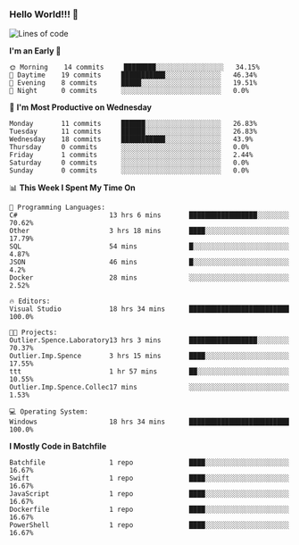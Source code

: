 ### Hello World!!! 👋

<!--
**kekotek/kekotek** is a ✨ _special_ ✨ repository because its `README.md` (this file) appears on your GitHub profile.

Here are some ideas to get you started:

- 🔭 I’m currently working on ...
- 🌱 I’m currently learning ...
- 👯 I’m looking to collaborate on ...
- 🤔 I’m looking for help with ...
- 💬 Ask me about ...
- 📫 How to reach me: ...
- 😄 Pronouns: ...
- ⚡ Fun fact: ...
-->

<!--START_SECTION:waka-->
![Lines of code](https://img.shields.io/badge/From%20Hello%20World%20I%27ve%20Written-18753%20lines%20of%20code-blue)

**I'm an Early 🐤** 

```text
🌞 Morning    14 commits     ████████░░░░░░░░░░░░░░░░░   34.15% 
🌆 Daytime    19 commits     ███████████░░░░░░░░░░░░░░   46.34% 
🌃 Evening    8 commits      █████░░░░░░░░░░░░░░░░░░░░   19.51% 
🌙 Night      0 commits      ░░░░░░░░░░░░░░░░░░░░░░░░░   0.0%

```
📅 **I'm Most Productive on Wednesday** 

```text
Monday       11 commits     ██████░░░░░░░░░░░░░░░░░░░   26.83% 
Tuesday      11 commits     ██████░░░░░░░░░░░░░░░░░░░   26.83% 
Wednesday    18 commits     ███████████░░░░░░░░░░░░░░   43.9% 
Thursday     0 commits      ░░░░░░░░░░░░░░░░░░░░░░░░░   0.0% 
Friday       1 commits      ░░░░░░░░░░░░░░░░░░░░░░░░░   2.44% 
Saturday     0 commits      ░░░░░░░░░░░░░░░░░░░░░░░░░   0.0% 
Sunday       0 commits      ░░░░░░░░░░░░░░░░░░░░░░░░░   0.0%

```


📊 **This Week I Spent My Time On** 

```text
💬 Programming Languages: 
C#                       13 hrs 6 mins       █████████████████░░░░░░░░   70.62% 
Other                    3 hrs 18 mins       ████░░░░░░░░░░░░░░░░░░░░░   17.79% 
SQL                      54 mins             █░░░░░░░░░░░░░░░░░░░░░░░░   4.87% 
JSON                     46 mins             █░░░░░░░░░░░░░░░░░░░░░░░░   4.2% 
Docker                   28 mins             ░░░░░░░░░░░░░░░░░░░░░░░░░   2.52%

🔥 Editors: 
Visual Studio            18 hrs 34 mins      █████████████████████████   100.0%

🐱‍💻 Projects: 
Outlier.Spence.Laboratory13 hrs 3 mins       █████████████████░░░░░░░░   70.37% 
Outlier.Imp.Spence       3 hrs 15 mins       ████░░░░░░░░░░░░░░░░░░░░░   17.55% 
ttt                      1 hr 57 mins        ██░░░░░░░░░░░░░░░░░░░░░░░   10.55% 
Outlier.Imp.Spence.Collec17 mins             ░░░░░░░░░░░░░░░░░░░░░░░░░   1.53%

💻 Operating System: 
Windows                  18 hrs 34 mins      █████████████████████████   100.0%

```

**I Mostly Code in Batchfile** 

```text
Batchfile                1 repo              ████░░░░░░░░░░░░░░░░░░░░░   16.67% 
Swift                    1 repo              ████░░░░░░░░░░░░░░░░░░░░░   16.67% 
JavaScript               1 repo              ████░░░░░░░░░░░░░░░░░░░░░   16.67% 
Dockerfile               1 repo              ████░░░░░░░░░░░░░░░░░░░░░   16.67% 
PowerShell               1 repo              ████░░░░░░░░░░░░░░░░░░░░░   16.67%

```



<!--END_SECTION:waka-->
